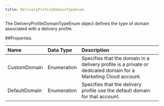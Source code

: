 ```yaml
---
title: DeliveryProfileDomainTypeEnum
---
```

The DeliveryProfileDomainTypeEnum object defines the type of domain associated with a delivery profile.

##Properties
<table class="table table-hover"> <thead align="left"><tr><th>Name</th><th>Data Type</th><th>Description</th></tr></thead> <tbody><tr><td>CustomDomain</td><td>Enumeration</td><td>Specifies that the domain in a delivery profile is a private or dedicated domain for a Marketing Cloud account.</td></tr><tr><td>DefaultDomain</td><td>Enumeration</td><td>Specifies that the delivery profile use the default domain for that account.</td></tr></tbody></table>
